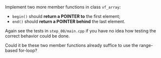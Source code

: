 Implement two more member functions in class `vf_array`:

-   `begin()` should **return a POINTER to** the first
    element;
-   `end()` should **return a POINTER behind** the last
    element.

Again see the tests in `step_00/main.cpp` if you have no
idea how testing the correct behavior could be done.

Could it be these two member functions already suffice
to use the range-based for-loop?